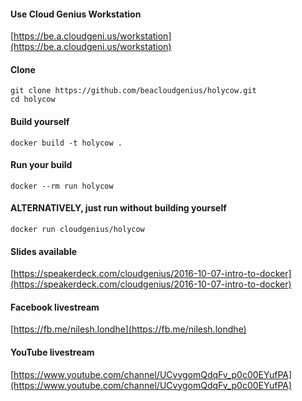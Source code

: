 #### Use Cloud Genius Workstation

[https://be.a.cloudgeni.us/workstation](https://be.a.cloudgeni.us/workstation)

#### Clone

    git clone https://github.com/beacloudgenius/holycow.git
    cd holycow

#### Build yourself

    docker build -t holycow .

#### Run your build

    docker --rm run holycow

#### ALTERNATIVELY, just run without building yourself

    docker run cloudgenius/holycow
    
#### Slides available

[https://speakerdeck.com/cloudgenius/2016-10-07-intro-to-docker](https://speakerdeck.com/cloudgenius/2016-10-07-intro-to-docker)

#### Facebook livestream

[https://fb.me/nilesh.londhe](https://fb.me/nilesh.londhe)
    
#### YouTube livestream
    
[https://www.youtube.com/channel/UCvygomQdqFv_p0c00EYufPA](https://www.youtube.com/channel/UCvygomQdqFv_p0c00EYufPA)
